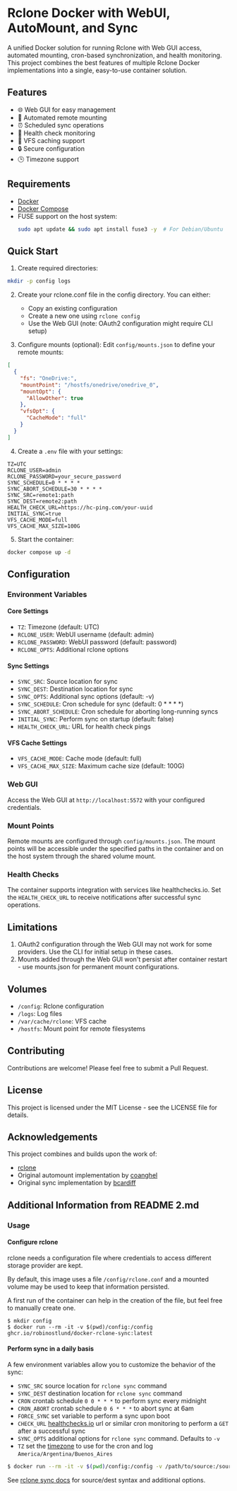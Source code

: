 # Rclone Docker with WebUI, AutoMount, and Sync

A unified Docker solution for running Rclone with Web GUI access, automated mounting, cron-based synchronization, and health monitoring. This project combines the best features of multiple Rclone Docker implementations into a single, easy-to-use container solution.

## Features

- 🌐 Web GUI for easy management
- 🔄 Automated remote mounting
- ⏰ Scheduled sync operations
- 🏥 Health check monitoring
- 📁 VFS caching support
- 🔒 Secure configuration
- 🕒 Timezone support

## Requirements

- [Docker](https://docs.docker.com/engine/install/)
- [Docker Compose](https://docs.docker.com/compose/install/)
- FUSE support on the host system:
  ```bash
  sudo apt update && sudo apt install fuse3 -y  # For Debian/Ubuntu
  ```

## Quick Start

1. Create required directories:
```bash
mkdir -p config logs
```

2. Create your rclone.conf file in the config directory. You can either:
   - Copy an existing configuration
   - Create a new one using `rclone config`
   - Use the Web GUI (note: OAuth2 configuration might require CLI setup)

3. Configure mounts (optional):
   Edit `config/mounts.json` to define your remote mounts:
```json
[
  {
    "fs": "OneDrive:",
    "mountPoint": "/hostfs/onedrive/onedrive_0",
    "mountOpt": {
      "AllowOther": true
    },
    "vfsOpt": {
      "CacheMode": "full"
    }
  }
]
```

4. Create a `.env` file with your settings:
```env
TZ=UTC
RCLONE_USER=admin
RCLONE_PASSWORD=your_secure_password
SYNC_SCHEDULE=0 * * * *
SYNC_ABORT_SCHEDULE=30 * * * *
SYNC_SRC=remote1:path
SYNC_DEST=remote2:path
HEALTH_CHECK_URL=https://hc-ping.com/your-uuid
INITIAL_SYNC=true
VFS_CACHE_MODE=full
VFS_CACHE_MAX_SIZE=100G
```

5. Start the container:
```bash
docker compose up -d
```

## Configuration

### Environment Variables

#### Core Settings
- `TZ`: Timezone (default: UTC)
- `RCLONE_USER`: WebUI username (default: admin)
- `RCLONE_PASSWORD`: WebUI password (default: password)
- `RCLONE_OPTS`: Additional rclone options

#### Sync Settings
- `SYNC_SRC`: Source location for sync
- `SYNC_DEST`: Destination location for sync
- `SYNC_OPTS`: Additional sync options (default: -v)
- `SYNC_SCHEDULE`: Cron schedule for sync (default: 0 * * * *)
- `SYNC_ABORT_SCHEDULE`: Cron schedule for aborting long-running syncs
- `INITIAL_SYNC`: Perform sync on startup (default: false)
- `HEALTH_CHECK_URL`: URL for health check pings

#### VFS Cache Settings
- `VFS_CACHE_MODE`: Cache mode (default: full)
- `VFS_CACHE_MAX_SIZE`: Maximum cache size (default: 100G)

### Web GUI

Access the Web GUI at `http://localhost:5572` with your configured credentials.

### Mount Points

Remote mounts are configured through `config/mounts.json`. The mount points will be accessible under the specified paths in the container and on the host system through the shared volume mount.

### Health Checks

The container supports integration with services like healthchecks.io. Set the `HEALTH_CHECK_URL` to receive notifications after successful sync operations.

## Limitations

1. OAuth2 configuration through the Web GUI may not work for some providers. Use the CLI for initial setup in these cases.
2. Mounts added through the Web GUI won't persist after container restart - use mounts.json for permanent mount configurations.

## Volumes

- `/config`: Rclone configuration
- `/logs`: Log files
- `/var/cache/rclone`: VFS cache
- `/hostfs`: Mount point for remote filesystems

## Contributing

Contributions are welcome! Please feel free to submit a Pull Request.

## License

This project is licensed under the MIT License - see the LICENSE file for details.

## Acknowledgements

This project combines and builds upon the work of:
- [rclone](https://github.com/rclone/rclone)
- Original automount implementation by [coanghel](https://github.com/coanghel)
- Original sync implementation by [bcardiff](https://github.com/bcardiff)

## Additional Information from README 2.md

### Usage

#### Configure rclone

rclone needs a configuration file where credentials to access different storage
provider are kept.

By default, this image uses a file `/config/rclone.conf` and a mounted volume may be used to keep that information persisted.

A first run of the container can help in the creation of the file, but feel free to manually create one.

```
$ mkdir config
$ docker run --rm -it -v $(pwd)/config:/config ghcr.io/robinostlund/docker-rclone-sync:latest
```

#### Perform sync in a daily basis

A few environment variables allow you to customize the behavior of the sync:

* `SYNC_SRC` source location for `rclone sync` command
* `SYNC_DEST` destination location for `rclone sync` command
* `CRON` crontab schedule `0 0 * * *` to perform sync every midnight
* `CRON_ABORT` crontab schedule `0 6 * * *` to abort sync at 6am
* `FORCE_SYNC` set variable to perform a sync upon boot
* `CHECK_URL` [healthchecks.io](https://healthchecks.io) url or similar cron monitoring to perform a `GET` after a successful sync
* `SYNC_OPTS` additional options for `rclone sync` command. Defaults to `-v`
* `TZ` set the [timezone](https://en.wikipedia.org/wiki/List_of_tz_database_time_zones) to use for the cron and log `America/Argentina/Buenos_Aires`

```bash
$ docker run --rm -it -v $(pwd)/config:/config -v /path/to/source:/source -e SYNC_SRC="/source" -e SYNC_DEST="dest:path" -e TZ="America/Argentina/Buenos_Aires" -e CRON="0 0 * * *" -e CRON_ABORT="0 6 * * *" -e FORCE_SYNC=1 -e CHECK_URL=https://hchk.io/hchk_uuid ghcr.io/robinostlund/docker-rclone-sync:latest
```

See [rclone sync docs](https://rclone.org/commands/rclone_sync/) for source/dest syntax and additional options.
